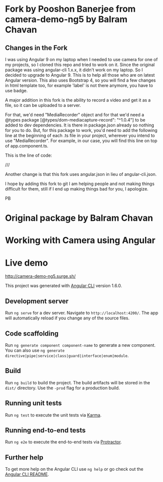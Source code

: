 # Fork by Pooshon Banerjee from camera-demo-ng5 by Balram Chavan

## Changes in the Fork

I was using Angular 9 on my laptop when I needed to use camera for one of my projects, so I cloned this repo and tried to work on it. Since the original package was using angular-cli 1.x.x, it didn't work on my laptop. So I decided to upgrade to Angular 9. This is to help all those who are on latest Angular version. This also uses Bootstrap 4, so you will find a few changes in html template too, for example 'label' is not there anymore, you have to use badge.

A major addition in this fork is the ability to record a video and get it as a file, so it can be uploaded to a server.

For that, we'd need "MediaRecorder" object and for that we'd need a @types package [@types/dom-mediacapture-record": "^1.0.4"] to be added to dev dependencies. It is there in package.json already so nothing for you to do. But, for this package to work, you'd need to add the following line at the beginning of each .ts file in your project, wherever you intend to use "MediaRecorder". For example, in our case, you will find this line on top of app.component.ts.

This is the line of code:

  /// <reference types="@types/dom-mediacapture-record" />

Another change is that this fork uses angular.json in lieu of angular-cli.json.

I hope by adding this fork to git I am helping people and not making things difficult for them, still if I end up making things bad for you, I apologize.

PB


# Original package by Balram Chavan
# Working with Camera using Angular

# Live demo

http://camera-demo-ng5.surge.sh/


This project was generated with [Angular CLI](https://github.com/angular/angular-cli) version 1.6.0.

## Development server

Run `ng serve` for a dev server. Navigate to `http://localhost:4200/`. The app will automatically reload if you change any of the source files.

## Code scaffolding

Run `ng generate component component-name` to generate a new component. You can also use `ng generate directive|pipe|service|class|guard|interface|enum|module`.

## Build

Run `ng build` to build the project. The build artifacts will be stored in the `dist/` directory. Use the `-prod` flag for a production build.

## Running unit tests

Run `ng test` to execute the unit tests via [Karma](https://karma-runner.github.io).

## Running end-to-end tests

Run `ng e2e` to execute the end-to-end tests via [Protractor](http://www.protractortest.org/).

## Further help

To get more help on the Angular CLI use `ng help` or go check out the [Angular CLI README](https://github.com/angular/angular-cli/blob/master/README.md).
